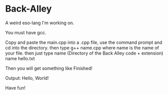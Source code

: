 # Back-Alley
A weird eso-lang I'm working on.

You must have gcc.

Copy and paste the main.cpp into a .cpp file, use the command prompt and cd into the directory.
then type g++ name.cpp where name is the name of your file.
then just type name (Directory of the Back Alley code + extension)
name hello.txt

Then you will get something like
Finished!

Output: 
Hello, World!

Have fun!
